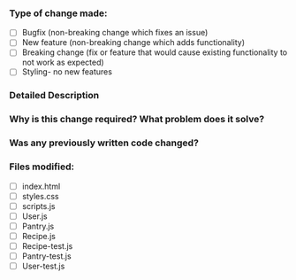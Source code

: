 ### Type of change made:
- [ ] Bugfix (non-breaking change which fixes an issue)
- [ ] New feature (non-breaking change which adds functionality)
- [ ] Breaking change (fix or feature that would cause existing functionality to not work as expected)
- [ ] Styling- no new features

### Detailed Description

### Why is this change required? What problem does it solve?

### Was any previously written code changed?

### Files modified:
- [ ] index.html
- [ ] styles.css
- [ ] scripts.js
- [ ] User.js
- [ ] Pantry.js
- [ ] Recipe.js
- [ ] Recipe-test.js
- [ ] Pantry-test.js
- [ ] User-test.js
